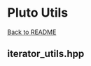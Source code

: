 # Pluto Utils
[Back to README](https://www.github.com/Stephen-ODriscoll/PlutoUtils/blob/main/README.md#documentation)

## iterator_utils.hpp
